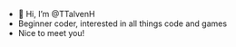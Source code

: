 - 👋 Hi, I’m @TTalvenH
-    Beginner coder, interested in all things code and games
-    Nice to meet you!

<!---
TTalvenH/TTalvenH is a ✨ special ✨ repository because its `README.md` (this file) appears on your GitHub profile.
You can click the Preview link to take a look at your changes.
--->
